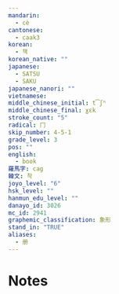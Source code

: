 ```yaml
---
mandarin:
  - cè
cantonese:
  - caak3
korean:
  - 책
korean_native: ""
japanese:
  - SATSU
  - SAKU
japanese_nanori: ""
vietnamese:
middle_chinese_initial: t͡ʃʰ
middle_chinese_final: ɣɛk
stroke_count: "5"
radical: 冂
skip_number: 4-5-1
grade_level: 3
pos: ""
english:
  - book
羅馬字: cag
韓文: 착
joyo_level: "6"
hsk_level: ""
hanmun_edu_level: ""
danayo_id: 3026
mc_id: 2941
graphemic_classification: 象形
stand_in: "TRUE"
aliases:
  - 册
---
```


# Notes
